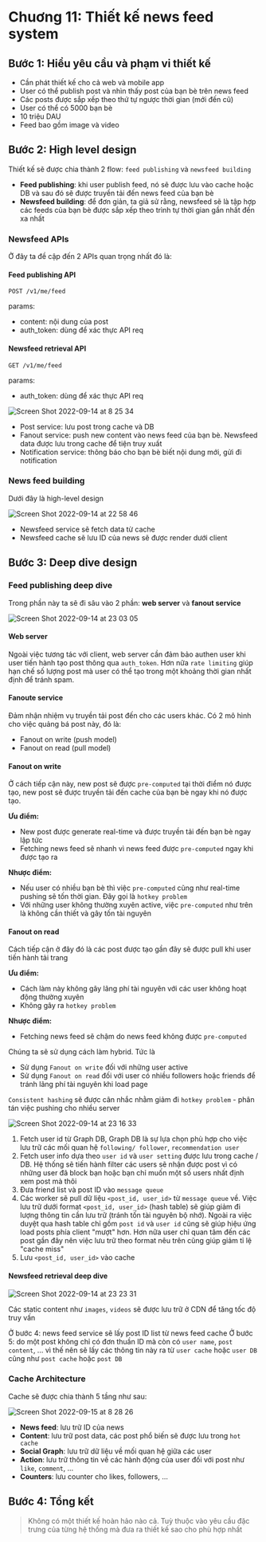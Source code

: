 # Chuơng 11: Thiết kế news feed system

## Bước 1: Hiểu yêu cầu và phạm vi thiết kế

- Cần phát thiết kế cho cả web và mobile app
- User có thể publish post và nhìn thấy post của bạn bè trên news feed
- Các posts được sắp xếp theo thứ tự ngược thời gian (mới đến cũ)
- User có thể có 5000 bạn bè
- 10 triệu DAU
- Feed bao gồm image và video

## Bước 2: High level design

Thiết kế sẽ được chia thành 2 flow: `feed publishing` và `newsfeed building`

- **Feed publishing**: khi user publish feed, nó sẽ được lưu vào cache hoặc DB và sau đó sẽ được truyền tải đến news feed của bạn bè
- **Newsfeed building**: để đơn giản, ta giả sử rằng, newsfeed sẽ là tập hợp các feeds của bạn bè được sắp xếp theo trình tự thời gian gần nhất đến xa nhất

### Newsfeed APIs

Ở đây ta đề cập đến 2 APIs quan trọng nhất đó là:

#### Feed publishing API

`POST /v1/me/feed`

params:

- content: nội dung của post
- auth_token: dùng để xác thực API req

#### Newsfeed retrieval API

`GET /v1/me/feed`

params:

- auth_token: dùng để xác thực API req

![Screen Shot 2022-09-14 at 8 25 34](https://user-images.githubusercontent.com/15076665/190026722-ae5e7d2b-0f54-4657-abb2-cb595e8314af.png)

- Post service: lưu post trong cache và DB
- Fanout service: push new content vào news feed của bạn bè. Newsfeed data được lưu trong cache để tiện truy xuất
- Notification service: thông báo cho bạn bè biết nội dung mới, gửi đi notification

### News feed building

Dưới đây là high-level design

![Screen Shot 2022-09-14 at 22 58 46](https://user-images.githubusercontent.com/15076665/190174596-422f580e-49a7-4f46-96bc-bbf684ab5276.png)

- Newsfeed service sẽ fetch data từ cache
- Newsfeed cache sẽ lưu ID của news sẽ được render dưới client

## Bước 3: Deep dive design

### Feed publishing deep dive

Trong phần này ta sẽ đi sâu vào 2 phần: **web server** và **fanout service**

![Screen Shot 2022-09-14 at 23 03 05](https://user-images.githubusercontent.com/15076665/190175790-aca215b2-d5aa-45d7-a6fc-569394abdb45.png)

#### Web server

Ngoài việc tương tác với client, web server cần đảm bảo authen user khi user tiến hành tạo post thông qua `auth_token`. Hơn nữa `rate limiting` giúp hạn chế số lượng post mà user có thể tạo trong một khoảng thời gian nhất định để tránh spam.

#### Fanoute service

Đảm nhận nhiệm vụ truyền tải post đến cho các users khác. Có 2 mô hình cho việc quảng bá post này, đó là:

- Fanout on write (push model)
- Fanout on read (pull model)

#### Fanout on write

Ở cách tiếp cận này, new post sẽ được `pre-computed` tại thời điểm nó được tạo, new post sẽ được truyền tải đến cache của bạn bè ngay khi nó được tạo.

**Ưu điểm:**

- New post được generate real-time và được truyền tải đến bạn bè ngay lập tức
- Fetching news feed sẽ nhanh vì news feed được `pre-computed` ngay khi được tạo ra

**Nhược điểm:**

- Nếu user có nhiều bạn bè thì việc `pre-computed` cũng như real-time pushing sẽ tốn thời gian. Đây gọi là `hotkey problem`
- Với những user không thường xuyên active, việc `pre-computed` như trên là không cần thiết và gây tốn tài nguyên

#### Fanout on read

Cách tiếp cận ở đây đó là các post được tạo gần đây sẽ được pull khi user tiến hành tải trang

**Ưu điểm:**

- Cách làm này không gây lãng phí tài nguyên với các user không hoạt động thường xuyên
- Không gây ra `hotkey problem`

**Nhược điểm:**

- Fetching news feed sẽ chậm do news feed không được `pre-computed`

Chúng ta sẽ sử dụng cách làm hybrid. Tức là

- Sử dụng `Fanout on write` đối với những user active
- Sử dụng `Fanout on read` đối với user có nhiều followers hoặc friends để tránh lãng phí tài nguyên khi load page

`Consistent hashing` sẽ được cân nhắc nhằm giảm đi `hotkey problem` - phân tán việc pushing cho nhiều server

![Screen Shot 2022-09-14 at 23 16 33](https://user-images.githubusercontent.com/15076665/190179415-bb7b4e5c-a4ed-41a7-b19d-ff38a5950a06.png)

1. Fetch user id từ Graph DB, Graph DB là sự lựa chọn phù hợp cho việc lưu trữ các mối quan hệ `following/ follower`, `recommendation user`
2. Fetch user info dựa theo `user id` và `user setting` được lưu trong cache / DB. Hệ thống sẽ tiến hành filter các users sẽ nhận được post vì có những user đã block bạn hoặc bạn chỉ muốn một số users nhất định xem post mà thôi
3. Đưa friend list và post ID vào `message queue`
4. Các worker sẽ pull dữ liệu `<post_id, user_id>` từ `message queue` về. Việc lưu trữ dưới format `<post_id, user_id>` (hash table) sẽ giúp giảm đi lượng thông tin cần lưu trữ (tránh tốn tài nguyên bộ nhớ). Ngoài ra việc duyệt qua hash table chỉ gồm `post id` và `user id` cũng sẽ giúp hiệu ứng load posts phía client "mượt" hơn. Hơn nữa user chỉ quan tâm đến các post gần đây nên việc lưu trữ theo format nêu trên cũng giúp giảm tỉ lệ "cache miss"
5. Lưu `<post_id, user_id>` vào cache

#### Newsfeed retrieval deep dive

![Screen Shot 2022-09-14 at 23 23 31](https://user-images.githubusercontent.com/15076665/190181417-d333da01-4246-4bf3-bfb2-504eeeacbe8b.png)

Các static content như `images`, `videos` sẽ được lưu trữ ở CDN để tăng tốc độ truy vấn

Ở bước 4: news feed service sẽ lấy post ID list từ news feed cache
Ở bước 5: do một post không chỉ có đơn thuần ID mà còn có `user name`, `post content`, ... vì thế nên sẽ lấy các thông tin này ra từ `user cache` hoặc `user DB` cũng như `post cache` hoặc `post DB`

### Cache Architecture

Cache sẽ được chia thành 5 tầng như sau:

![Screen Shot 2022-09-15 at 8 28 26](https://user-images.githubusercontent.com/15076665/190280297-fac4ea18-1180-46f8-8c6b-0bbbf9ae0889.png)

- **News feed**: lưu trữ ID của news
- **Content**: lưu trữ post data, các post phổ biến sẽ được lưu trong `hot cache`
- **Social Graph**: lưu trữ dữ liệu về mối quan hệ giữa các user
- **Action**: lưu trữ thông tin về các hành động của user đối với post như `like`, `comment`, ...
- **Counters**: lưu counter cho likes, followers, ...

## Bước 4: Tổng kết

> Không có một thiết kế hoàn hảo nào cả. Tuỳ thuộc vào yêu cầu đặc trưng của từng hệ thống mà đưa ra thiết kế sao cho phù hợp nhất
